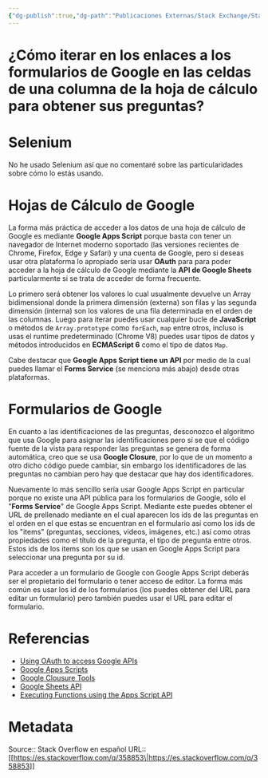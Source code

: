 ```yaml
---
{"dg-publish":true,"dg-path":"Publicaciones Externas/Stack Exchange/Stack Overflow en español/es.stackoverflow.com-358853.md","permalink":"/publicaciones-externas/stack-exchange/stack-overflow-en-espanol/es-stackoverflow-com-358853/","title":"¿Cómo iterar en los enlaces a los formularios de Google en las celdas de una columna de la hoja de cálculo para obtener sus preguntas?","hide":true,"noteIcon":"\"0\"","created":"2024-04-03T12:49:10.680-06:00","updated":"2024-04-05T16:43:56.638-06:00"}
---
```


# ¿Cómo iterar en los enlaces a los formularios de Google en las celdas de una columna de la hoja de cálculo para obtener sus preguntas?

# Selenium
No he usado Selenium así que no comentaré sobre las particularidades sobre cómo lo estás usando.

# Hojas de Cálculo de Google

La forma más práctica de acceder a los datos de una hoja de cálculo de Google es mediante **Google Apps Script** porque basta con tener un navegador de Internet moderno soportado (las versiones recientes de Chrome, Firefox, Edge y Safari) y una cuenta de Google, pero si deseas usar otra plataforma lo apropiado sería usar **OAuth** para para poder acceder a la hoja de cálculo de Google mediante la **API de Google Sheets** particularmente si se trata de acceder de forma frecuente.

Lo primero será obtener los valores lo cual usualmente devuelve un Array bidimensional donde la primera dimensión (externa) son filas y las segunda dimensión (interna) son los valores de una fila determinada en el orden de las columnas.
Luego para iterar puedes usar cualquier bucle de **JavaScript** o métodos de `Array.prototype` como `forEach`, `map` entre otros, incluso is usas el runtime predeterminado (Chrome V8) puedes usar tipos de datos y métodos introducidos en **ECMAScript 6** como el tipo de datos `Map`.

Cabe destacar que **Google Apps Script tiene un API** por medio de la cual puedes llamar el **Forms Service** (se menciona más abajo) desde otras plataformas.

# Formularios de Google  

En cuanto a las identificaciones de las preguntas, desconozco el algoritmo que usa Google para asignar las identificaciones pero sí se que el código fuente de la vista para responder las preguntas se genera de forma automática, creo que se usa **Google Closure**, por lo que de un momento a otro dicho código puede cambiar, sin embargo los identificadores de las preguntas no cambian pero hay que destacar que hay dos identificadores.

Nuevamente lo más sencillo sería usar Google Apps Script en particular porque no existe una API pública para los formularios de Google, sólo el "**Forms Service**" de Google Apps Script. Mediante este puedes obtener el URL de prellenado mediante en el cual aparecen los ids de las preguntas en el orden en el que estas se encuentran en el formulario así como los ids de los "items" (preguntas, secciones, videos, imágenes, etc.) así como otras propiedades como el título de la pregunta, el tipo de pregunta entre otros. Estos ids de los items son los que se usan en Google Apps Script para seleccionar una pregunta por su id.

Para acceder a un formulario de Google con Google Apps Script deberás ser el propietario del formulario o tener acceso de editor. La forma más común es usar los id de los formularios (los puedes obtener del URL para editar un formulario) pero también puedes usar el URL para editar el formulario.

# Referencias

- [Using OAuth to access Google APIs](https://developers.google.com/identity/protocols/oauth2)
- [Google Apps Scripts](https://developers.google.com/apps-script)
- [Google Clousure Tools](https://developers.google.com/closure)
- [Google Sheets API](https://developers.google.com/sheets/api)
- [Executing Functions using the Apps Script API](https://developers.google.com/apps-script/api/how-tos/execute)

# Metadata
Source:: Stack Overflow en español
URL:: [[https://es.stackoverflow.com/q/358853\|https://es.stackoverflow.com/q/358853]]


